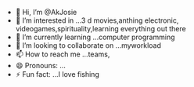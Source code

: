 - 👋 Hi, I’m @AkJosie
- 👀 I’m interested in ...3 d movies,anthing electronic, videogames,spirituality,learning everything out there
- 🌱 I’m currently learning ...computer programming
- 💞️ I’m looking to collaborate on ...myworkload
- 📫 How to reach me ...teams,
- 😄 Pronouns: ...
- ⚡ Fun fact: ...I love fishing

<!---
AkJosie/AkJosie is a ✨ special ✨ repository because its `README.md` (this file) appears on your GitHub profile.
You can click the Preview link to take a look at your changes.
--->
